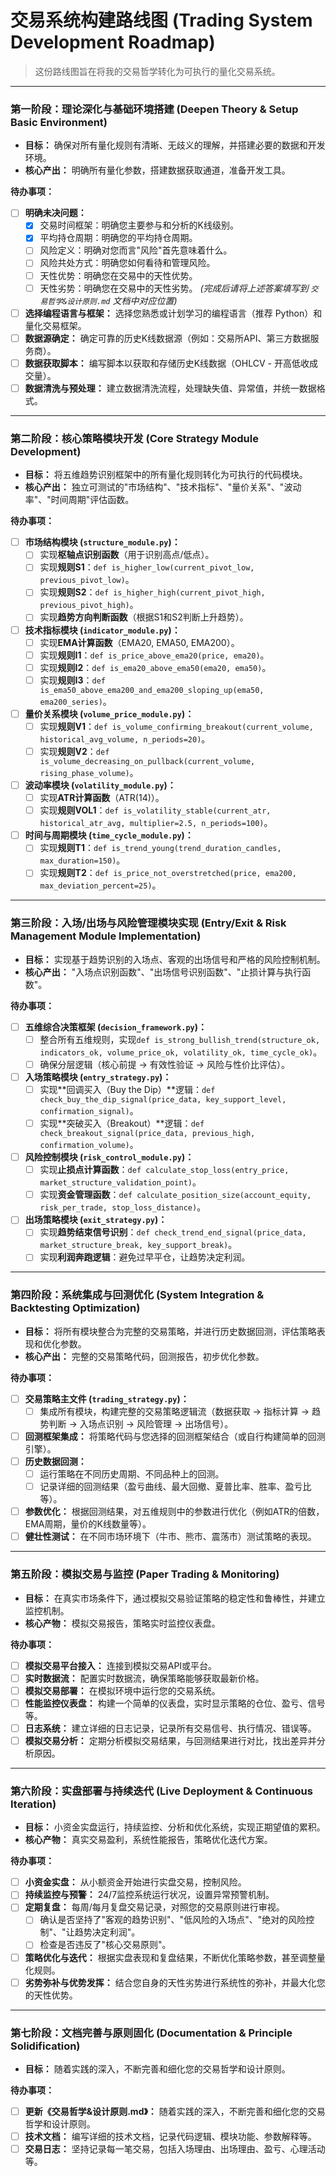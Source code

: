 # 交易系统构建路线图 (Trading System Development Roadmap)

> 这份路线图旨在将我的交易哲学转化为可执行的量化交易系统。

---

### **第一阶段：理论深化与基础环境搭建 (Deepen Theory & Setup Basic Environment)**
*   **目标：** 确保对所有量化规则有清晰、无歧义的理解，并搭建必要的数据和开发环境。
*   **核心产出：** 明确所有量化参数，搭建数据获取通道，准备开发工具。

**待办事项：**
- [ ] **明确未决问题：**
    - [x] 交易时间框架：明确您主要参与和分析的K线级别。
    - [x] 平均持仓周期：明确您的平均持仓周期。
    - [ ] 风险定义：明确对您而言"风险"首先意味着什么。
    - [ ] 风险共处方式：明确您如何看待和管理风险。
    - [ ] 天性优势：明确您在交易中的天性优势。
    - [ ] 天性劣势：明确您在交易中的天性劣势。
    *(完成后请将上述答案填写到 `交易哲学&设计原则.md` 文档中对应位置)*
- [ ] **选择编程语言与框架：** 选择您熟悉或计划学习的编程语言（推荐 Python）和量化交易框架。
- [ ] **数据源确定：** 确定可靠的历史K线数据源（例如：交易所API、第三方数据服务商）。
- [ ] **数据获取脚本：** 编写脚本以获取和存储历史K线数据（OHLCV - 开高低收成交量）。
- [ ] **数据清洗与预处理：** 建立数据清洗流程，处理缺失值、异常值，并统一数据格式。

---

### **第二阶段：核心策略模块开发 (Core Strategy Module Development)**
*   **目标：** 将五维趋势识别框架中的所有量化规则转化为可执行的代码模块。
*   **核心产出：** 独立可测试的"市场结构"、"技术指标"、"量价关系"、"波动率"、"时间周期"评估函数。

**待办事项：**
- [ ] **市场结构模块 (`structure_module.py`)：**
    - [ ] 实现**枢轴点识别函数**（用于识别高点/低点）。
    - [ ] 实现**规则S1**：`def is_higher_low(current_pivot_low, previous_pivot_low)`。
    - [ ] 实现**规则S2**：`def is_higher_high(current_pivot_high, previous_pivot_high)`。
    - [ ] 实现**趋势方向判断函数**（根据S1和S2判断上升趋势）。
- [ ] **技术指标模块 (`indicator_module.py`)：**
    - [ ] 实现**EMA计算函数**（EMA20, EMA50, EMA200）。
    - [ ] 实现**规则I1**：`def is_price_above_ema20(price, ema20)`。
    - [ ] 实现**规则I2**：`def is_ema20_above_ema50(ema20, ema50)`。
    - [ ] 实现**规则I3**：`def is_ema50_above_ema200_and_ema200_sloping_up(ema50, ema200_series)`。
- [ ] **量价关系模块 (`volume_price_module.py`)：**
    - [ ] 实现**规则V1**：`def is_volume_confirming_breakout(current_volume, historical_avg_volume, n_periods=20)`。
    - [ ] 实现**规则V2**：`def is_volume_decreasing_on_pullback(current_volume, rising_phase_volume)`。
- [ ] **波动率模块 (`volatility_module.py`)：**
    - [ ] 实现**ATR计算函数**（ATR(14)）。
    - [ ] 实现**规则VOL1**：`def is_volatility_stable(current_atr, historical_atr_avg, multiplier=2.5, n_periods=100)`。
- [ ] **时间与周期模块 (`time_cycle_module.py`)：**
    - [ ] 实现**规则T1**：`def is_trend_young(trend_duration_candles, max_duration=150)`。
    - [ ] 实现**规则T2**：`def is_price_not_overstretched(price, ema200, max_deviation_percent=25)`。

---

### **第三阶段：入场/出场与风险管理模块实现 (Entry/Exit & Risk Management Module Implementation)**
*   **目标：** 实现基于趋势识别的入场点、客观的出场信号和严格的风险控制机制。
*   **核心产出：** "入场点识别函数"、"出场信号识别函数"、"止损计算与执行函数"。

**待办事项：**
- [ ] **五维综合决策框架 (`decision_framework.py`)：**
    - [ ] 整合所有五维规则，实现`def is_strong_bullish_trend(structure_ok, indicators_ok, volume_price_ok, volatility_ok, time_cycle_ok)`。
    - [ ] 确保分层逻辑（核心前提 -> 有效性验证 -> 风险与性价比评估）。
- [ ] **入场策略模块 (`entry_strategy.py`)：**
    - [ ] 实现**回调买入（Buy the Dip）**逻辑：`def check_buy_the_dip_signal(price_data, key_support_level, confirmation_signal)`。
    - [ ] 实现**突破买入（Breakout）**逻辑：`def check_breakout_signal(price_data, previous_high, confirmation_volume)`。
- [ ] **风险控制模块 (`risk_control_module.py`)：**
    - [ ] 实现**止损点计算函数**：`def calculate_stop_loss(entry_price, market_structure_validation_point)`。
    - [ ] 实现**资金管理函数**：`def calculate_position_size(account_equity, risk_per_trade, stop_loss_distance)`。
- [ ] **出场策略模块 (`exit_strategy.py`)：**
    - [ ] 实现**趋势结束信号识别**：`def check_trend_end_signal(price_data, market_structure_break, key_support_break)`。
    - [ ] 实现**利润奔跑逻辑**：避免过早平仓，让趋势决定利润。

---

### **第四阶段：系统集成与回测优化 (System Integration & Backtesting Optimization)**
*   **目标：** 将所有模块整合为完整的交易策略，并进行历史数据回测，评估策略表现和优化参数。
*   **核心产出：** 完整的交易策略代码，回测报告，初步优化参数。

**待办事项：**
- [ ] **交易策略主文件 (`trading_strategy.py`)：**
    - [ ] 集成所有模块，构建完整的交易策略逻辑流（数据获取 -> 指标计算 -> 趋势判断 -> 入场点识别 -> 风险管理 -> 出场信号）。
- [ ] **回测框架集成：** 将策略代码与您选择的回测框架结合（或自行构建简单的回测引擎）。
- [ ] **历史数据回测：**
    - [ ] 运行策略在不同历史周期、不同品种上的回测。
    - [ ] 记录详细的回测结果（盈亏曲线、最大回撤、夏普比率、胜率、盈亏比等）。
- [ ] **参数优化：** 根据回测结果，对五维规则中的参数进行优化（例如ATR的倍数，EMA周期，量价的K线数量等）。
- [ ] **健壮性测试：** 在不同市场环境下（牛市、熊市、震荡市）测试策略的表现。

---

### **第五阶段：模拟交易与监控 (Paper Trading & Monitoring)**
*   **目标：** 在真实市场条件下，通过模拟交易验证策略的稳定性和鲁棒性，并建立监控机制。
*   **核心产物：** 模拟交易报告，策略实时监控仪表盘。

**待办事项：**
- [ ] **模拟交易平台接入：** 连接到模拟交易API或平台。
- [ ] **实时数据流：** 配置实时数据流，确保策略能够获取最新价格。
- [ ] **模拟交易部署：** 在模拟环境中运行您的交易系统。
- [ ] **性能监控仪表盘：** 构建一个简单的仪表盘，实时显示策略的仓位、盈亏、信号等。
- [ ] **日志系统：** 建立详细的日志记录，记录所有交易信号、执行情况、错误等。
- [ ] **模拟交易分析：** 定期分析模拟交易结果，与回测结果进行对比，找出差异并分析原因。

---

### **第六阶段：实盘部署与持续迭代 (Live Deployment & Continuous Iteration)**
*   **目标：** 小资金实盘运行，持续监控、分析和优化系统，实现正期望值的累积。
*   **核心产物：** 真实交易盈利，系统性能报告，策略优化迭代方案。

**待办事项：**
- [ ] **小资金实盘：** 从小额资金开始进行实盘交易，控制风险。
- [ ] **持续监控与预警：** 24/7监控系统运行状况，设置异常预警机制。
- [ ] **定期复盘：** 每周/每月复盘交易记录，对照您的交易原则进行审视。
    - [ ] 确认是否坚持了"客观的趋势识别"、"低风险的入场点"、"绝对的风险控制"、"让趋势决定利润"。
    - [ ] 检查是否违反了"核心交易原则"。
- [ ] **策略优化与迭代：** 根据实盘表现和复盘结果，不断优化策略参数，甚至调整量化规则。
- [ ] **劣势弥补与优势发挥：** 结合您自身的天性劣势进行系统性的弥补，并最大化您的天性优势。

---

### **第七阶段：文档完善与原则固化 (Documentation & Principle Solidification)**
*   **目标：** 随着实践的深入，不断完善和细化您的交易哲学和设计原则。

**待办事项：**
- [ ] **更新《交易哲学&设计原则.md》：** 随着实践的深入，不断完善和细化您的交易哲学和设计原则。
- [ ] **技术文档：** 编写详细的技术文档，记录代码逻辑、模块功能、参数解释等。
- [ ] **交易日志：** 坚持记录每一笔交易，包括入场理由、出场理由、盈亏、心理活动等。
